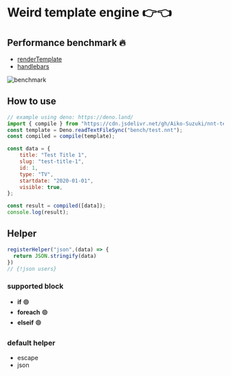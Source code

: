 # Weird template engine 👉👈
## Performance benchmark 🔥

- [renderTemplate](https://github.com/Aiko-Suzuki/nnt-template/blob/main/src/render.ts#L110)
- [handlebars](https://handlebarsjs.com/)


![benchmark](https://user-images.githubusercontent.com/42787030/169884361-9d9fb333-c822-43a3-be3f-43c1dd686959.png)

## How to use
```js
// example using deno: https://deno.land/
import { compile } from "https://cdn.jsdelivr.net/gh/Aiko-Suzuki/nnt-template@main/bundle.js";
const template = Deno.readTextFileSync("bench/test.nnt");
const compiled = compile(template);

const data = {
	title: "Test Title 1",
	slug: "test-title-1",
	id: 1,
	type: "TV",
	startdate: "2020-01-01",
	visible: true,
};

const result = compiled([data]);
console.log(result);
```
## Helper
```js
registerHelper("json",(data) => {
  return JSON.stringify(data)
})
// {!json users}

```

### supported block
- **if** 🟢
- **foreach** 🟢
- **elseif** 🟢

### default helper
- escape
- json
